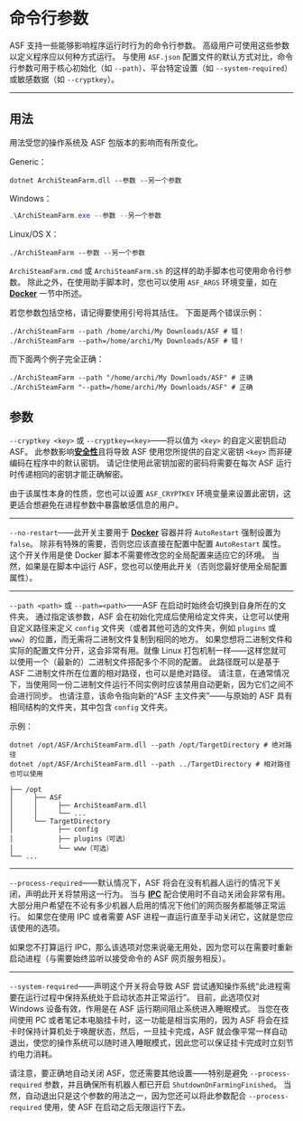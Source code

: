 # 命令行参数

ASF 支持一些能够影响程序运行时行为的命令行参数。 高级用户可使用这些参数以定义程序应以何种方式运行。 与使用 `ASF.json` 配置文件的默认方式对比，命令行参数可用于核心初始化（如 `--path`）、平台特定设置（如 `--system-required`）或敏感数据（如 `--cryptkey`）。

* * *

## 用法

用法受您的操作系统及 ASF 包版本的影响而有所变化。

Generic：

```shell
dotnet ArchiSteamFarm.dll --参数 --另一个参数
```

Windows：

```powershell
.\ArchiSteamFarm.exe --参数 --另一个参数
```

Linux/OS X：

```shell
./ArchiSteamFarm --参数 --另一个参数
```

`ArchiSteamFarm.cmd` 或 `ArchiSteamFarm.sh` 的这样的助手脚本也可使用命令行参数。 除此之外，在使用助手脚本时，您也可以使用 `ASF_ARGS` 环境变量，如在 **[Docker](https://github.com/JustArchiNET/ArchiSteamFarm/wiki/Docker-zh-CN#命令行参数)** 一节中所述。

若您参数包括空格，请记得要使用引号将其括住。 下面是两个错误示例：

```shell
./ArchiSteamFarm --path /home/archi/My Downloads/ASF # 错！
./ArchiSteamFarm --path=/home/archi/My Downloads/ASF # 错！
```

而下面两个例子完全正确：

```shell
./ArchiSteamFarm --path "/home/archi/My Downloads/ASF" # 正确
./ArchiSteamFarm "--path=/home/archi/My Downloads/ASF" # 正确
```

## 参数

`--cryptkey <key>` 或 `--cryptkey=<key>`——将以值为 `<key>` 的自定义密钥启动 ASF。 此参数影响&#8203;**[安全性](https://github.com/JustArchiNET/ArchiSteamFarm/wiki/Security-zh-CN)**&#8203;且将导致 ASF 使用您所提供的自定义密钥 `<key>` 而非硬编码在程序中的默认密钥。 请记住使用此密钥加密的密码将需要在每次 ASF 运行时传递相同的密钥才能正确解密。

由于该属性本身的性质，您也可以设置 `ASF_CRYPTKEY` 环境变量来设置此密钥，这更适合想避免在进程参数中暴露敏感信息的用户。

* * *

`--no-restart`——此开关主要用于 **[Docker](https://github.com/JustArchiNET/ArchiSteamFarm/wiki/Docker-zh-CN)** 容器并将 `AutoRestart` 强制设置为 `false`。 除非有特殊的需要，否则您应该直接在配置中配置 `AutoRestart` 属性。这个开关作用是使 Docker 脚本不需要修改您的全局配置来适应它的环境。 当然，如果是在脚本中运行 ASF，您也可以使用此开关（否则您最好使用全局配置属性）。

* * *

`--path <path>` 或 `--path=<path>`——ASF 在启动时始终会切换到自身所在的文件夹。 通过指定该参数，ASF 会在初始化完成后使用给定文件夹，让您可以使用自定义路径来定义 `config` 文件夹（或者其他可选的文件夹，例如 `plugins` 或 `www`）的位置，而无需将二进制文件复制到相同的地方。 如果您想将二进制文件和实际的配置文件分开，这会非常有用。就像 Linux 打包机制一样——这样您就可以使用一个（最新的）二进制文件搭配多个不同的配置。 此路径既可以是基于 ASF 二进制文件所在位置的相对路径，也可以是绝对路径。 请注意，在通常情况下，当使用同一份二进制文件运行不同实例时应该禁用自动更新，因为它们之间不会进行同步。 也请注意，该命令指向新的“ASF 主文件夹”——与原始的 ASF 具有相同结构的文件夹，其中包含 `config` 文件夹。

示例：

```shell
dotnet /opt/ASF/ArchiSteamFarm.dll --path /opt/TargetDirectory # 绝对路径
dotnet /opt/ASF/ArchiSteamFarm.dll --path ../TargetDirectory # 相对路径也可以使用
```

    ├── /opt
    │     ├── ASF
    │     │     ├── ArchiSteamFarm.dll
    │     │     └── ...
    │     └── TargetDirectory
    │           ├── config
    │           ├── plugins（可选）
    │           └── www（可选）
    └── ...
    

* * *

`--process-required`——默认情况下，ASF 将会在没有机器人运行的情况下关闭，声明此开关将禁用这一行为。 当与 **[IPC](https://github.com/JustArchiNET/ArchiSteamFarm/wiki/IPC-zh-CN)** 配合使用时不自动关闭会非常有用。大部分用户希望在不论有多少机器人启用的情况下他们的网页服务都能够正常运行。 如果您在使用 IPC 或者需要 ASF 进程一直运行直至手动关闭它，这就是您应该使用的选项。

如果您不打算运行 IPC，那么该选项对您来说毫无用处，因为您可以在需要时重新启动进程（与需要始终监听以接受命令的 ASF 网页服务相反）。

* * *

`--system-required`——声明这个开关将会导致 ASF 尝试通知操作系统“此进程需要在运行过程中保持系统处于启动状态并正常运行”。 目前，此选项仅对 Windows 设备有效，作用是在 ASF 运行期间阻止系统进入睡眠模式。 当您在夜间使用 PC 或者笔记本电脑挂卡时，这一功能是相当实用的，因为 ASF 将会在挂卡时保持计算机处于唤醒状态，然后，一旦挂卡完成，ASF 就会像平常一样自动退出，使您的操作系统可以随时进入睡眠模式，因此您可以保证挂卡完成时立刻节约电力消耗。

请注意，要正确地自动关闭 ASF，您还需要其他设置——特别是避免 `--process-required` 参数，并且确保所有机器人都已开启 `ShutdownOnFarmingFinished`。 当然，自动退出只是这个参数的用法之一，因为您还可以将此参数配合 `--process-required` 使用，使 ASF 在启动之后无限运行下去。